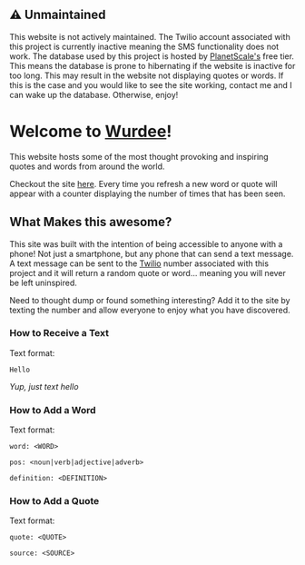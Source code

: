 ## ⚠️ Unmaintained
This website is not actively maintained. The Twilio account associated with this project is currently inactive meaning the SMS functionality does not work. The database used by this project is hosted by [PlanetScale's](https://planetscale.com/) free tier. This means the database is prone to hibernating if the website is inactive for too long. This may result in the website not displaying quotes or words. If this is the case and you would like to see the site working, contact me and I can wake up the database. Otherwise, enjoy!


# Welcome to [Wurdee](https://www.wurdee.com/)!

This website hosts some of the most thought provoking and inspiring quotes and words from around the world.

Checkout the site [here](https://www.wurdee.com/). Every time you refresh a new word or quote will appear with a counter displaying the number of times that has been seen.

## What Makes this awesome?
This site was built with the intention of being accessible to anyone with a phone! Not just a smartphone, but any phone that can send a text message. A text message can be sent to the [Twilio](https://www.twilio.com/en-us) number associated with this project and it will return a random quote or word... meaning you will never be left uninspired.

Need to thought dump or found something interesting? Add it to the site by texting the number and allow everyone to enjoy what you have discovered.

### How to Receive a Text
Text format:
```
Hello
```
_Yup, just text hello_

### How to Add a Word
Text format:
```
word: <WORD>

pos: <noun|verb|adjective|adverb>

definition: <DEFINITION>
```

### How to Add a Quote
Text format:
```
quote: <QUOTE>

source: <SOURCE>
```
